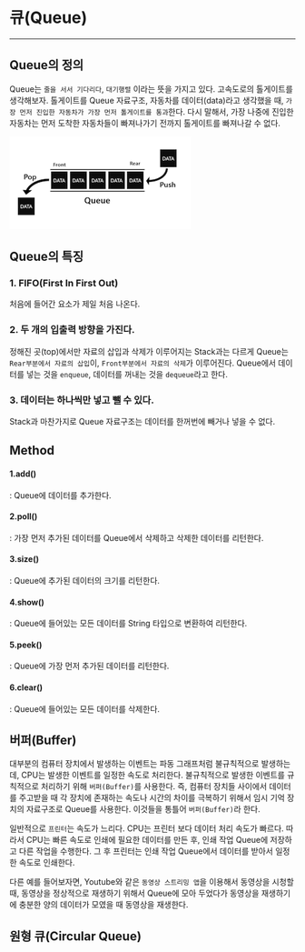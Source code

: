 # 큐(Queue)
___
## Queue의 정의
Queue는 `줄을 서서 기다리다`, `대기행렬` 이라는 뜻을 가지고 있다. 
고속도로의 톨게이트를 생각해보자. 톨게이트를 Queue 자료구조, 자동차를 데이터(data)라고 생각했을 때, `가장 먼저 진입한 자동차가 가장 먼저 톨게이트를 통과`한다. 다시 말해서, 가장 나중에 진입한 자동차는 먼저 도착한 자동차들이 빠져나가기 전까지 톨게이트를 빠져나갈 수 없다.  

![](png/queue.png)

## Queue의 특징
### 1. FIFO(First In First Out)
처음에 들어간 요소가 제일 처음 나온다.
### 2. 두 개의 입출력 방향을 가진다.
정해진 곳(top)에서만 자료의 삽입과 삭제가 이루어지는 Stack과는 다르게 Queue는 `Rear부분에서 자료의 삽입`이, `Front부분에서 자료의 삭제`가 이루어진다. Queue에서 데이터를 넣는 것을 `enqueue`, 데이터를 꺼내는 것을 `dequeue`라고 한다.
### 3. 데이터는 하나씩만 넣고 뺄 수 있다.
Stack과 마찬가지로 Queue 자료구조는 데이터를 한꺼번에 빼거나 넣을 수 없다.

## Method
#### 1.add()
: Queue에 데이터를 추가한다.
#### 2.poll()
: 가장 먼저 추가된 데이터를 Queue에서 삭제하고 삭제한 데이터를 리턴한다.
#### 3.size()
: Queue에 추가된 데이터의 크기를 리턴한다.
#### 4.show()
: Queue에 들어있는 모든 데이터를 String 타입으로 변환하여 리턴한다.
#### 5.peek()
: Queue에 가장 먼저 추가된 데이터를 리턴한다.
#### 6.clear()
: Queue에 들어있는 모든 데이터를 삭제한다.

## 버퍼(Buffer)
대부분의 컴퓨터 장치에서 발생하는 이벤트는 파동 그래프처럼 불규칙적으로 발생하는데, CPU는 발생한 이벤트를 일정한 속도로 처리한다.
불규칙적으로 발생한 이벤트를 규칙적으로 처리하기 위해 `버퍼(Buffer)`를 사용한다. 
즉, 컴퓨터 장치들 사이에서 데이터를 주고받을 때 각 장치에 존재하는 속도나 시간의 차이를 극복하기 위해서 임시 기억 장치의 자료구조로 Queue를 사용한다.
이것들을 통틀어 `버퍼(Buffer)`라 한다.

일반적으로 `프린터`는 속도가 느리다. CPU는 프린터 보다 데이터 처리 속도가 빠르다. 따라서 CPU는 빠른 속도로 인쇄에 필요한 데이터를 만든 후, 인쇄 작업 Queue에 저장하고 다른 작업을 수행한다.
그 후 프린터는 인쇄 작업 Queue에서 데이터를 받아서 일정한 속도로 인쇄한다.

다른 예를 들어보자면, Youtube와 같은 `동영상 스트리밍 앱`을 이용해서 동영상을 시청할 때, 동영상을 정상적으로 재생하기 위해서 Queue에 모아 두었다가
동영상을 재생하기에 충분한 양의 데이터가 모였을 때 동영상을 재생한다.

## 원형 큐(Circular Queue)


